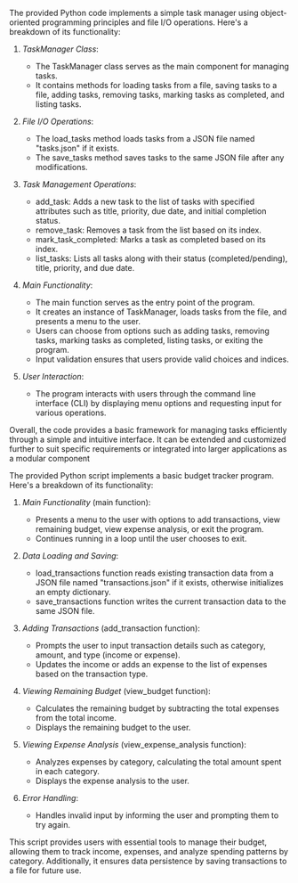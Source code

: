  The provided Python code implements a simple task manager using object-oriented programming principles and file I/O operations. Here's a breakdown of its functionality:

1. *TaskManager Class*:
   - The TaskManager class serves as the main component for managing tasks.
   - It contains methods for loading tasks from a file, saving tasks to a file, adding tasks, removing tasks, marking tasks as completed, and listing tasks.

2. *File I/O Operations*:
   - The load_tasks method loads tasks from a JSON file named "tasks.json" if it exists.
   - The save_tasks method saves tasks to the same JSON file after any modifications.

3. *Task Management Operations*:
   - add_task: Adds a new task to the list of tasks with specified attributes such as title, priority, due date, and initial completion status.
   - remove_task: Removes a task from the list based on its index.
   - mark_task_completed: Marks a task as completed based on its index.
   - list_tasks: Lists all tasks along with their status (completed/pending), title, priority, and due date.

4. *Main Functionality*:
   - The main function serves as the entry point of the program.
   - It creates an instance of TaskManager, loads tasks from the file, and presents a menu to the user.
   - Users can choose from options such as adding tasks, removing tasks, marking tasks as completed, listing tasks, or exiting the program.
   - Input validation ensures that users provide valid choices and indices.

5. *User Interaction*:
   - The program interacts with users through the command line interface (CLI) by displaying menu options and requesting input for various operations.

Overall, the code provides a basic framework for managing tasks efficiently through a simple and intuitive interface. It can be extended and customized further to suit specific requirements or integrated into larger applications as a modular component









The provided Python script implements a basic budget tracker program. Here's a breakdown of its functionality:

1. *Main Functionality* (main function):
   - Presents a menu to the user with options to add transactions, view remaining budget, view expense analysis, or exit the program.
   - Continues running in a loop until the user chooses to exit.

2. *Data Loading and Saving*:
   - load_transactions function reads existing transaction data from a JSON file named "transactions.json" if it exists, otherwise initializes an empty dictionary.
   - save_transactions function writes the current transaction data to the same JSON file.

3. *Adding Transactions* (add_transaction function):
   - Prompts the user to input transaction details such as category, amount, and type (income or expense).
   - Updates the income or adds an expense to the list of expenses based on the transaction type.

4. *Viewing Remaining Budget* (view_budget function):
   - Calculates the remaining budget by subtracting the total expenses from the total income.
   - Displays the remaining budget to the user.

5. *Viewing Expense Analysis* (view_expense_analysis function):
   - Analyzes expenses by category, calculating the total amount spent in each category.
   - Displays the expense analysis to the user.

6. *Error Handling*:
   - Handles invalid input by informing the user and prompting them to try again.

This script provides users with essential tools to manage their budget, allowing them to track income, expenses, and analyze spending patterns by category. Additionally, it ensures data persistence by saving transactions to a file for future use.
